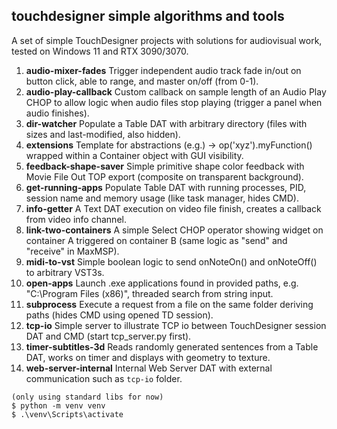 ## touchdesigner simple algorithms and tools

A set of simple TouchDesigner projects with solutions for audiovisual work, tested on Windows 11 and RTX 3090/3070.


1)  **audio-mixer-fades**
    Trigger independent audio track fade in/out on button click, able to range, and master on/off (from 0-1).
2)  **audio-play-callback**
    Custom callback on sample length of an Audio Play CHOP to allow logic when audio files stop playing (trigger a panel when audio finishes).
3) **dir-watcher**
    Populate a Table DAT with arbitrary directory (files with sizes and last-modified, also hidden).
4) **extensions**
    Template for abstractions (e.g.) -> op('xyz').myFunction() wrapped within a Container object with GUI visibility.
5) **feedback-shape-saver**
    Simple primitive shape color feedback with Movie File Out TOP export (composite on transparent background).
6) **get-running-apps**
    Populate Table DAT with running processes, PID, session name and memory usage (like task manager, hides CMD).
5) **info-getter**
    A Text DAT execution on video file finish, creates a callback from video info channel.
6) **link-two-containers**
    A simple Select CHOP operator showing widget on container A triggered on container B (same logic as "send" and "receive" in MaxMSP).
7) **midi-to-vst**
    Simple boolean logic to send onNoteOn() and onNoteOff() to arbitrary VST3s.
8) **open-apps**
    Launch .exe applications found in provided paths, e.g. "C:\\Program Files (x86)", threaded search from string input.
9) **subprocess**
    Execute a request from a file on the same folder deriving paths (hides CMD using opened TD session).
10) **tcp-io**
    Simple server to illustrate TCP io between TouchDesigner session DAT and CMD (start tcp_server.py first).
11) **timer-subtitles-3d**
    Reads randomly generated sentences from a Table DAT, works on timer and displays with geometry to texture.
12) **web-server-internal**
    Internal Web Server DAT with external communication such as `tcp-io` folder.

```
(only using standard libs for now)
$ python -m venv venv
$ .\venv\Scripts\activate
```

